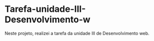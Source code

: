 # Tarefa-unidade-III-Desenvolvimento-w
Neste projeto, realizei a tarefa da unidade III de Desenvolvimento web.       
